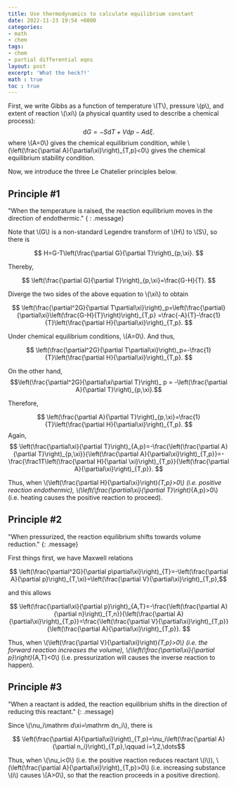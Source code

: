 ```yaml
---
title: Use thermodynamics to calculate equilibrium constant
date: 2022-11-23 19:54 +0800
categories:
- math
- chem
tags:
- chem
- partial differential eqns
layout: post
excerpt: 'What the heck?!'
math : true
toc : true
---
```


First, we write Gibbs as a function of temperature \\(T\\), pressure \\(p\\), and extent of reaction \\(\xi\\) (a physical quantity used to describe a chemical process):
$$ \mathrm dG=-S\mathrm dT+V\mathrm dp-A\mathrm d\xi. $$ where \\(A=0\\)  gives the chemical equilibrium condition, while \\(\left(\frac{\partial A}{\partial\xi}\right)_{T,p}<0\\) gives the chemical equilibrium stability condition.

Now, we introduce the three Le Chatelier principles below.

## Principle #1

"When the temperature is raised, the reaction equilibrium moves in the direction of endothermic."
{ : .message}

Note that  \\(G\\)  is a non-standard  Legendre transform of \\(H\\)  to \\(S\\), so there is

$$ H=G-T\left(\frac{\partial G}{\partial T}\right)_{p,\xi}. $$

Thereby,

$$ \left(\frac{\partial G}{\partial T}\right)_{p,\xi}=\frac{G-H}{T}. $$

Diverge the two sides of the above equation to \\(\xi\\)  to obtain

$$ \left(\frac{\partial^2G}{\partial T\partial\xi}\right)_p=\left(\frac{\partial}{\partial\xi}\left(\frac{G-H}{T}\right)\right)_{T,p}
=\frac{-A}{T}-\frac{1}{T}\left(\frac{\partial H}{\partial\xi}\right)_{T,p}. $$

Under chemical equilibrium conditions, \\(A=0\\). And thus,

$$ \left(\frac{\partial^2G}{\partial T\partial\xi}\right)_p=-\frac{1}{T}\left(\frac{\partial H}{\partial\xi}\right)_{T,p}. $$

On the other hand, $$\left(\frac{\partial^2G}{\partial\xi\partial T}\right)_ p = -\left(\frac{\partial A}{\partial T}\right)_{p,\xi}.$$

Therefore,

$$ \left(\frac{\partial A}{\partial T}\right)_{p,\xi}=\frac{1}{T}\left(\frac{\partial H}{\partial\xi}\right)_{T,p}. $$ Again,
$$ \left(\frac{\partial\xi}{\partial T}\right)_{A,p}=-\frac{\left(\frac{\partial A}{\partial T}\right)_{p,\xi}}{\left(\frac{\partial A}{\partial\xi}\right)_{T,p}}=-\frac{\frac1T\left(\frac{\partial H}{\partial \xi}\right)_{T,p}}{\left(\frac{\partial A}{\partial\xi}\right)_{T,p}}. $$

Thus, when \\(\left(\frac{\partial H}{\partial\xi}\right)_{T,p}>0\\) (i.e. positive reaction endothermic), \\(\left(\frac{\partial\xi}{\partial T}\right)_{A,p}>0\\) (i.e. heating causes the positive reaction to proceed).

## Principle #2

"When pressurized, the reaction equilibrium shifts towards volume reduction."
{: .message}

First things first, we have Maxwell relations

$$ \left(\frac{\partial^2G}{\partial p\partial\xi}\right)_{T}=-\left(\frac{\partial A}{\partial p}\right)_{T,\xi}=\left(\frac{\partial V}{\partial\xi}\right)_{T,p},$$

and this allows

$$ \left(\frac{\partial\xi}{\partial p}\right)_{A,T}=-\frac{\left(\frac{\partial A}{\partial n}\right)_{T,n}}{\left(\frac{\partial A}{\partial\xi}\right)_{T,p}}=\frac{\left(\frac{\partial V}{\partial\xi}\right)_{T,p}}{\left(\frac{\partial A}{\partial\xi}\right)_{T,p}}. $$

Thus, when \\(\left(\frac{\partial V}{\partial\xi}\right)_{T,p}>0\\) (i.e. the forward reaction increases the volume), \\(\left(\frac{\partial\xi}{\partial p}\right)_{A,T}<0\\) (i.e. pressurization will causes the inverse reaction to happen).

## Principle #3

"When a reactant is added, the reaction equilibrium shifts in the direction of reducing this reactant."
{: .message}

Since \\(\nu_i\mathrm  d\xi=\mathrm dn_i\\), there is

$$ \left(\frac{\partial A}{\partial\xi}\right)_{T,p}=\nu_i\left(\frac{\partial A}{\partial n_i}\right)_{T,p},\qquad i=1,2,\dots$$

Thus, when \\(\nu_i<0\\) (i.e. the positive reaction reduces reactant \\(i\\)), \\(\left(\frac{\partial A}{\partial\xi}\right)_{T,p}>0\\) (i.e. increasing substance \\(i\\) causes \\(A>0\\), so that the reaction proceeds in a positive direction).
